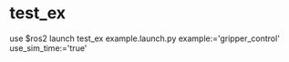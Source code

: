 # test_ex

use 
$ros2 launch test_ex example.launch.py example:='gripper_control' use_sim_time:='true'
